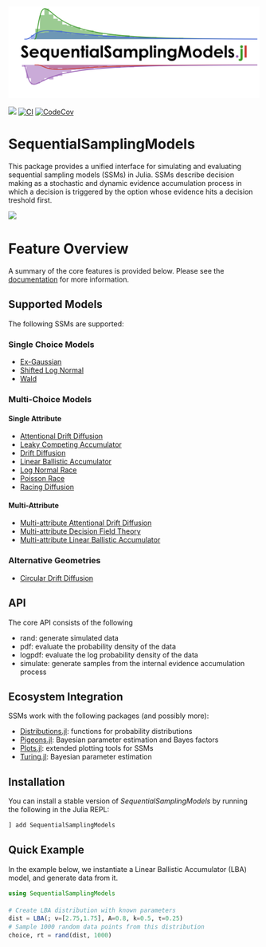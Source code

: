 [![](docs/logo/logo.png)](https://itsdfish.github.io/SequentialSamplingModels.jl/dev/)

[![](https://img.shields.io/badge/docs-latest-blue.svg)](https://itsdfish.github.io/SequentialSamplingModels.jl/dev/) [![CI](https://github.com/itsdfish/SequentialSamplingModels.jl/actions/workflows/CI.yml/badge.svg)](https://github.com/itsdfish/SequentialSamplingModels.jl/actions/workflows/CI.yml) [![CodeCov][codecov-img]][codecov-url] 

[codecov-img]: https://codecov.io/github/itsdfish/SequentialSamplingModels.jl/badge.svg?branch=master
[codecov-url]: https://codecov.io/github/itsdfish/SequentialSamplingModels.jl?branch=master

# SequentialSamplingModels

This package provides a unified interface for simulating and evaluating sequential sampling models (SSMs) in Julia. SSMs describe decision making as a stochastic and dynamic evidence accumulation process in which a decision is triggered by the option whose evidence hits a decision treshold first. 

![](docs/src/assets/rdm.gif)

# Feature Overview

A summary of the core features is provided below. Please see the [documentation](https://itsdfish.github.io/SequentialSamplingModels.jl/dev/) for more information.

## Supported Models
The following SSMs are supported:

### Single Choice Models 
- [Ex-Gaussian](https://itsdfish.github.io/SequentialSamplingModels.jl/dev/ex_gaussian/)
- [Shifted Log Normal](https://itsdfish.github.io/SequentialSamplingModels.jl/dev/shifted_lognormal/)
- [Wald](https://itsdfish.github.io/SequentialSamplingModels.jl/dev/wald/) 

### Multi-Choice Models 
#### Single Attribute
- [Attentional Drift Diffusion](https://itsdfish.github.io/SequentialSamplingModels.jl/dev/aDDM/)
- [Leaky Competing Accumulator](https://itsdfish.github.io/SequentialSamplingModels.jl/dev/lca/)
- [Drift Diffusion](https://itsdfish.github.io/SequentialSamplingModels.jl/dev/DDM/)
- [Linear Ballistic Accumulator](https://itsdfish.github.io/SequentialSamplingModels.jl/dev/lba/) 
- [Log Normal Race](https://itsdfish.github.io/SequentialSamplingModels.jl/dev/lnr/) 
- [Poisson Race](https://itsdfish.github.io/SequentialSamplingModels.jl/dev/poisson_race)
- [Racing Diffusion](https://itsdfish.github.io/SequentialSamplingModels.jl/dev/rdm/) 

#### Multi-Attribute 

- [Multi-attribute Attentional Drift Diffusion](https://itsdfish.github.io/SequentialSamplingModels.jl/dev/maaDDM/)
- [Multi-attribute Decision Field Theory](https://itsdfish.github.io/SequentialSamplingModels.jl/dev/mdft/)
- [Multi-attribute Linear Ballistic Accumulator](https://itsdfish.github.io/SequentialSamplingModels.jl/dev/mlba/)

### Alternative Geometries 

- [Circular Drift Diffusion](https://itsdfish.github.io/SequentialSamplingModels.jl/dev/cddm/) 

## API

The core API consists of the following 

- rand: generate simulated data 
- pdf: evaluate the probability density of the data
- logpdf: evaluate the log probability density of the data
- simulate: generate samples from the internal evidence accumulation process

## Ecosystem Integration

SSMs work with the following packages (and possibly more):

- [Distributions.jl](https://github.com/JuliaStats/Distributions.jl): functions for probability distributions
- [Pigeons.jl](http://pigeons.run/dev/): Bayesian parameter estimation and Bayes factors
- [Plots.jl](https://github.com/JuliaPlots/Plots.jl): extended plotting tools for SSMs
- [Turing.jl](https://turinglang.org/dev/docs/using-turing/get-started): Bayesian parameter estimation

## Installation

You can install a stable version of *SequentialSamplingModels* by running the following in the Julia REPL:

```julia
] add SequentialSamplingModels
```

## Quick Example

In the example below, we instantiate a Linear Ballistic Accumulator (LBA) model, and generate data from it.

```julia
using SequentialSamplingModels

# Create LBA distribution with known parameters
dist = LBA(; ν=[2.75,1.75], A=0.8, k=0.5, τ=0.25)
# Sample 1000 random data points from this distribution
choice, rt = rand(dist, 1000)
```